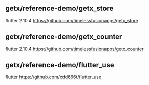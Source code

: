 

## getx/reference-demo/getx_store
flutter 2.10.4
https://github.com/timelessfusionapps/getx_store


## getx/reference-demo/getx_counter
flutter 2.10.4
https://github.com/timelessfusionapps/getx_counter

## getx/reference-demo/flutter_use
flutter
https://github.com/xdd666t/flutter_use


